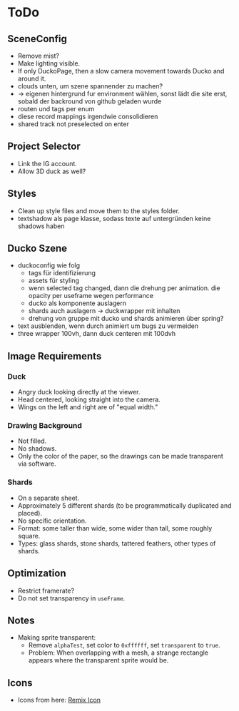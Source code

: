 # ToDo

## SceneConfig

- Remove mist?
- Make lighting visible.
- If only DuckoPage, then a slow camera movement towards Ducko and around it.
- clouds unten, um szene spannender zu machen?
- -> eigenen hintergrund fur environment wählen, sonst lädt die site erst, sobald der backround von github geladen wurde
- routen und tags per enum
- diese record mappings irgendwie consolidieren
- shared track not preselected on enter

## Project Selector

- Link the IG account.
- Allow 3D duck as well?

## Styles

- Clean up style files and move them to the styles folder.
- textshadow als page klasse, sodass texte auf untergründen keine shadows haben

## Ducko Szene

- duckoconfig wie folg
  - tags für identifizierung
  - assets für styling
  - wenn selected tag changed, dann die drehung per animation. die opacity per useframe wegen performance
  - ducko als komponente auslagern
  - shards auch auslagern -> duckwrapper mit inhalten
  - drehung von gruppe mit ducko und shards animieren über spring?
- text ausblenden, wenn durch animiert um bugs zu vermeiden
- three wrapper 100vh, dann duck centeren mit 100dvh

## Image Requirements

### Duck

- Angry duck looking directly at the viewer.
- Head centered, looking straight into the camera.
- Wings on the left and right are of "equal width."

### Drawing Background

- Not filled.
- No shadows.
- Only the color of the paper, so the drawings can be made transparent via software.

### Shards

- On a separate sheet.
- Approximately 5 different shards (to be programmatically duplicated and placed).
- No specific orientation.
- Format: some taller than wide, some wider than tall, some roughly square.
- Types: glass shards, stone shards, tattered feathers, other types of shards.

## Optimization

- Restrict framerate?
- Do not set transparency in `useFrame`.

## Notes

- Making sprite transparent:
  - Remove `alphaTest`, set color to `0xffffff`, set `transparent` to `true`.
  - Problem: When overlapping with a mesh, a strange rectangle appears where the transparent sprite would be.

## Icons

- Icons from here: [Remix Icon](https://remixicon.com/)
